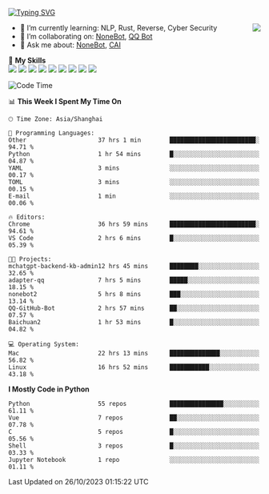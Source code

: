 [![Typing SVG](https://readme-typing-svg.herokuapp.com?size=25&duration=2500&color=8C43EA&vCenter=true&width=200&height=40&lines=Hi+there+%F0%9F%91%8B%F0%9F%8F%BB;I'm+yanyongyu)](https://git.io/typing-svg)

<a href="#">
  <img align="right" src="https://github-readme-stats.vercel.app/api?username=yanyongyu&count_private=true&show_icons=true&bg_color=15,f2f7fd,E0EAFC" />
</a>

- 🌱 I’m currently learning: NLP, Rust, Reverse, Cyber Security
- 👯 I’m collaborating on: [NoneBot](https://github.com/nonebot), [QQ Bot](https://github.com/Mrs4s/go-cqhttp)
- 💬 Ask me about: [NoneBot](https://github.com/nonebot), [CAI](https://github.com/cscs181/CAI)

🌟 **My Skills**  
![](https://img.shields.io/badge/-Python-3e74a2?style=flat-square&logo=Python&logoColor=fff)
![](https://img.shields.io/badge/-TypeScript-3178C6?style=flat-square&logo=TypeScript&logoColor=fff)
![](https://img.shields.io/badge/-Vue-4fc08d?style=flat-square&logo=Vue.js&logoColor=fff)
![](https://img.shields.io/badge/-React-2d98ce?style=flat-square&logo=React&logoColor=fff)
![](https://img.shields.io/badge/-Docker-2496ED?style=flat-square&logo=Docker&logoColor=fff)
![](https://img.shields.io/badge/-Linux-000000?style=flat-square&logo=Linux&logoColor=fff)
![](https://img.shields.io/badge/-PostgreSQL-4169E1?style=flat-square&logo=PostgreSQL&logoColor=fff)
![](https://img.shields.io/badge/-Redis-DC382D?style=flat-square&logo=Redis&logoColor=fff)
![](https://img.shields.io/badge/-MongoDB-47A248?style=flat-square&logo=MongoDB&logoColor=fff)

<!--START_SECTION:waka-->
![Code Time](http://img.shields.io/badge/Code%20Time-5%2C181%20hrs%2047%20mins-blue)

📊 **This Week I Spent My Time On** 

```text
🕑︎ Time Zone: Asia/Shanghai

💬 Programming Languages: 
Other                    37 hrs 1 min        ████████████████████████░   94.71 % 
Python                   1 hr 54 mins        █░░░░░░░░░░░░░░░░░░░░░░░░   04.87 % 
YAML                     3 mins              ░░░░░░░░░░░░░░░░░░░░░░░░░   00.17 % 
TOML                     3 mins              ░░░░░░░░░░░░░░░░░░░░░░░░░   00.15 % 
E-mail                   1 min               ░░░░░░░░░░░░░░░░░░░░░░░░░   00.06 % 

🔥 Editors: 
Chrome                   36 hrs 59 mins      ████████████████████████░   94.61 % 
VS Code                  2 hrs 6 mins        █░░░░░░░░░░░░░░░░░░░░░░░░   05.39 % 

🐱‍💻 Projects: 
mchatgpt-backend-kb-admin12 hrs 45 mins      ████████░░░░░░░░░░░░░░░░░   32.65 % 
adapter-qq               7 hrs 5 mins        █████░░░░░░░░░░░░░░░░░░░░   18.15 % 
nonebot2                 5 hrs 8 mins        ███░░░░░░░░░░░░░░░░░░░░░░   13.14 % 
QQ-GitHub-Bot            2 hrs 57 mins       ██░░░░░░░░░░░░░░░░░░░░░░░   07.57 % 
Baichuan2                1 hr 53 mins        █░░░░░░░░░░░░░░░░░░░░░░░░   04.82 % 

💻 Operating System: 
Mac                      22 hrs 13 mins      ██████████████░░░░░░░░░░░   56.82 % 
Linux                    16 hrs 52 mins      ███████████░░░░░░░░░░░░░░   43.18 % 
```

**I Mostly Code in Python** 

```text
Python                   55 repos            ███████████████░░░░░░░░░░   61.11 % 
Vue                      7 repos             ██░░░░░░░░░░░░░░░░░░░░░░░   07.78 % 
C                        5 repos             █░░░░░░░░░░░░░░░░░░░░░░░░   05.56 % 
Shell                    3 repos             █░░░░░░░░░░░░░░░░░░░░░░░░   03.33 % 
Jupyter Notebook         1 repo              ░░░░░░░░░░░░░░░░░░░░░░░░░   01.11 % 
```




 Last Updated on 26/10/2023 01:15:22 UTC
<!--END_SECTION:waka-->
